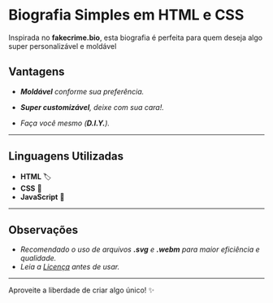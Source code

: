 # Biografia Simples em HTML e CSS

Inspirada no **fakecrime.bio**, esta biografia é perfeita para quem deseja algo super personalizável e moldável

## Vantagens

- ***Moldável** conforme sua preferência.*

- ***Super customizável**, deixe com sua cara!.*
- *Faça você mesmo (**D.I.Y.**).*

---

## Linguagens Utilizadas

- **HTML** 🏷️
- **CSS** 🎨
- **JavaScript** 📜

---

## Observações

- *Recomendado o uso de arquivos **.svg** e **.webm** para maior eficiência e qualidade.*
- *Leia a [Licença](LICENSE.md) antes de usar.*

---

Aproveite a liberdade de criar algo único! ✨
